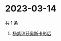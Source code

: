 # 2023-03-14

共 1 条

<!-- BEGIN ZHIHUSEARCH -->
<!-- 最后更新时间 Tue Mar 14 2023 00:17:42 GMT+0800 (China Standard Time) -->
1. [杨紫琼获奥斯卡影后](https://www.zhihu.com/search?q=杨紫琼获奥斯卡影后)
<!-- END ZHIHUSEARCH -->
